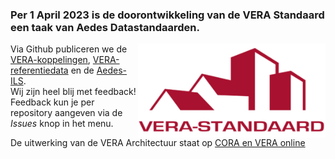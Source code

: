 ### Per 1 April 2023 is de doorontwikkeling van de VERA Standaard een taak van Aedes Datastandaarden.
<img align="right" width="300" src="https://github.com/Aedes-datastandaarden/.github/blob/main/350px-Logo_Stichting_VERA.png">

Via Github publiceren we de [VERA-koppelingen](https://github.com/Aedes-datastandaarden/vera-openapi), [VERA-referentiedata](https://github.com/Aedes-datastandaarden/vera-referentiedata) en de [Aedes-ILS](https://github.com/Aedes-datastandaarden/Aedes-ILS). <br />
Wij zijn heel blij met feedback! Feedback kun je per repository aangeven via de *Issues* knop in het menu.

De uitwerking van de VERA Architectuur staat op [CORA en VERA online](https://coraveraonline.nl/index.php/VERA_Standaard)
<!--

**Here are some ideas to get you started:**

🙋‍♀️ A short introduction - what is your organization all about?
🌈 Contribution guidelines - how can the community get involved?
👩‍💻 Useful resources - where can the community find your docs? Is there anything else the community should know?
🍿 Fun facts - what does your team eat for breakfast?
🧙 Remember, you can do mighty things with the power of [Markdown](https://docs.github.com/github/writing-on-github/getting-started-with-writing-and-formatting-on-github/basic-writing-and-formatting-syntax)
-->

